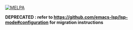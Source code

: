 [![MELPA](https://melpa.org/packages/lsp-python-badge.svg)](https://melpa.org/#/lsp-python)

**DEPRECATED : refer to https://github.com/emacs-lsp/lsp-mode#configuration for migration instructions**

